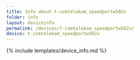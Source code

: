 ```yaml
---
title: Info about t-comtelekom_speedportw502v
folder: info
layout: deviceinfo
permalink: /devices/t-comtelekom_speedportw502v/
device: t-comtelekom_speedportw502v
---
```

{% include templates/device_info.md %}
